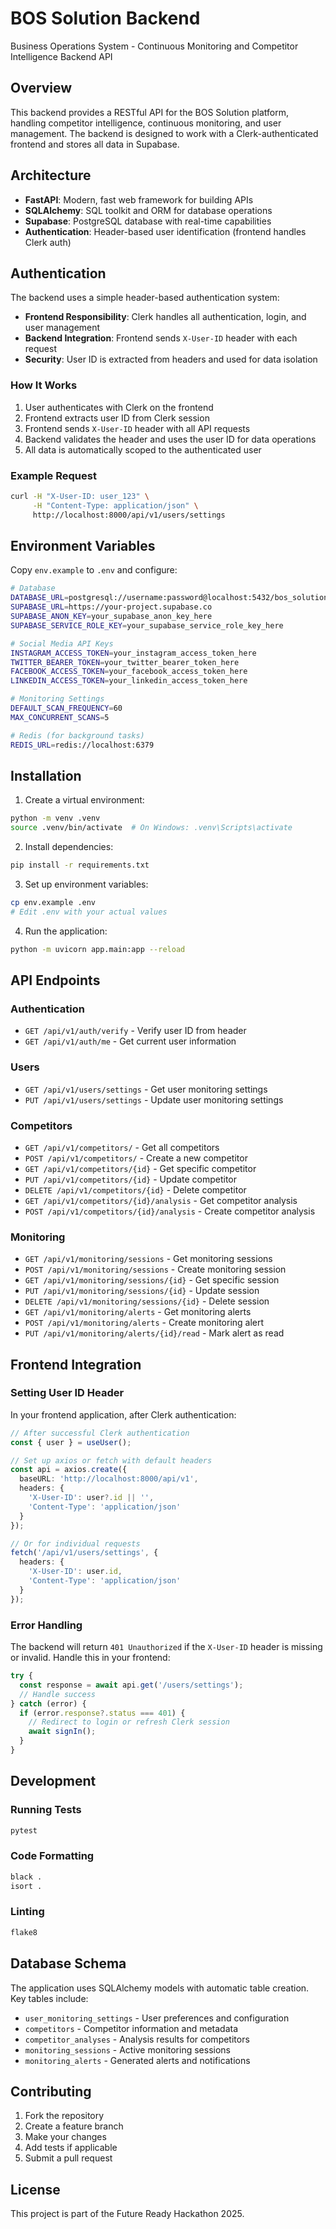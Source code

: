 # BOS Solution Backend

Business Operations System - Continuous Monitoring and Competitor Intelligence Backend API

## Overview

This backend provides a RESTful API for the BOS Solution platform, handling competitor intelligence, continuous monitoring, and user management. The backend is designed to work with a Clerk-authenticated frontend and stores all data in Supabase.

## Architecture

- **FastAPI**: Modern, fast web framework for building APIs
- **SQLAlchemy**: SQL toolkit and ORM for database operations
- **Supabase**: PostgreSQL database with real-time capabilities
- **Authentication**: Header-based user identification (frontend handles Clerk auth)

## Authentication

The backend uses a simple header-based authentication system:

- **Frontend Responsibility**: Clerk handles all authentication, login, and user management
- **Backend Integration**: Frontend sends `X-User-ID` header with each request
- **Security**: User ID is extracted from headers and used for data isolation

### How It Works

1. User authenticates with Clerk on the frontend
2. Frontend extracts user ID from Clerk session
3. Frontend sends `X-User-ID` header with all API requests
4. Backend validates the header and uses the user ID for data operations
5. All data is automatically scoped to the authenticated user

### Example Request

```bash
curl -H "X-User-ID: user_123" \
     -H "Content-Type: application/json" \
     http://localhost:8000/api/v1/users/settings
```

## Environment Variables

Copy `env.example` to `.env` and configure:

```bash
# Database
DATABASE_URL=postgresql://username:password@localhost:5432/bos_solution
SUPABASE_URL=https://your-project.supabase.co
SUPABASE_ANON_KEY=your_supabase_anon_key_here
SUPABASE_SERVICE_ROLE_KEY=your_supabase_service_role_key_here

# Social Media API Keys
INSTAGRAM_ACCESS_TOKEN=your_instagram_access_token_here
TWITTER_BEARER_TOKEN=your_twitter_bearer_token_here
FACEBOOK_ACCESS_TOKEN=your_facebook_access_token_here
LINKEDIN_ACCESS_TOKEN=your_linkedin_access_token_here

# Monitoring Settings
DEFAULT_SCAN_FREQUENCY=60
MAX_CONCURRENT_SCANS=5

# Redis (for background tasks)
REDIS_URL=redis://localhost:6379
```

## Installation

1. Create a virtual environment:
```bash
python -m venv .venv
source .venv/bin/activate  # On Windows: .venv\Scripts\activate
```

2. Install dependencies:
```bash
pip install -r requirements.txt
```

3. Set up environment variables:
```bash
cp env.example .env
# Edit .env with your actual values
```

4. Run the application:
```bash
python -m uvicorn app.main:app --reload
```

## API Endpoints

### Authentication
- `GET /api/v1/auth/verify` - Verify user ID from header
- `GET /api/v1/auth/me` - Get current user information

### Users
- `GET /api/v1/users/settings` - Get user monitoring settings
- `PUT /api/v1/users/settings` - Update user monitoring settings

### Competitors
- `GET /api/v1/competitors/` - Get all competitors
- `POST /api/v1/competitors/` - Create a new competitor
- `GET /api/v1/competitors/{id}` - Get specific competitor
- `PUT /api/v1/competitors/{id}` - Update competitor
- `DELETE /api/v1/competitors/{id}` - Delete competitor
- `GET /api/v1/competitors/{id}/analysis` - Get competitor analysis
- `POST /api/v1/competitors/{id}/analysis` - Create competitor analysis

### Monitoring
- `GET /api/v1/monitoring/sessions` - Get monitoring sessions
- `POST /api/v1/monitoring/sessions` - Create monitoring session
- `GET /api/v1/monitoring/sessions/{id}` - Get specific session
- `PUT /api/v1/monitoring/sessions/{id}` - Update session
- `DELETE /api/v1/monitoring/sessions/{id}` - Delete session
- `GET /api/v1/monitoring/alerts` - Get monitoring alerts
- `POST /api/v1/monitoring/alerts` - Create monitoring alert
- `PUT /api/v1/monitoring/alerts/{id}/read` - Mark alert as read

## Frontend Integration

### Setting User ID Header

In your frontend application, after Clerk authentication:

```typescript
// After successful Clerk authentication
const { user } = useUser();

// Set up axios or fetch with default headers
const api = axios.create({
  baseURL: 'http://localhost:8000/api/v1',
  headers: {
    'X-User-ID': user?.id || '',
    'Content-Type': 'application/json'
  }
});

// Or for individual requests
fetch('/api/v1/users/settings', {
  headers: {
    'X-User-ID': user.id,
    'Content-Type': 'application/json'
  }
});
```

### Error Handling

The backend will return `401 Unauthorized` if the `X-User-ID` header is missing or invalid. Handle this in your frontend:

```typescript
try {
  const response = await api.get('/users/settings');
  // Handle success
} catch (error) {
  if (error.response?.status === 401) {
    // Redirect to login or refresh Clerk session
    await signIn();
  }
}
```

## Development

### Running Tests
```bash
pytest
```

### Code Formatting
```bash
black .
isort .
```

### Linting
```bash
flake8
```

## Database Schema

The application uses SQLAlchemy models with automatic table creation. Key tables include:

- `user_monitoring_settings` - User preferences and configuration
- `competitors` - Competitor information and metadata
- `competitor_analyses` - Analysis results for competitors
- `monitoring_sessions` - Active monitoring sessions
- `monitoring_alerts` - Generated alerts and notifications

## Contributing

1. Fork the repository
2. Create a feature branch
3. Make your changes
4. Add tests if applicable
5. Submit a pull request

## License

This project is part of the Future Ready Hackathon 2025.
